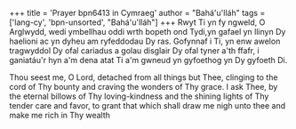 +++
title = 'Prayer bpn6413 in Cymraeg'
author = "Bahá'u'lláh"
tags = ['lang-cy', 'bpn-unsorted', "Bahá'u'lláh"]
+++
Rwyt Ti yn fy ngweld, O Arglwydd, wedi ymbellhau oddi wrth bopeth ond Tydi,yn gafael yn llinyn Dy haelioni
ac yn dyheu am ryfeddodau Dy ras. Gofynnaf i Ti, yn enw awelon tragwyddol Dy ofal cariadus a golau disglair Dy ofal tyner a'th ffafr, i ganiatáu'r hyn a'm dena atat Ti a'm gwneud yn gyfoethog yn Dy gyfoeth Di.


Thou seest me, O Lord, detached from all things but Thee, clinging to the cord of Thy bounty and craving the wonders of Thy grace. I ask Thee, by the eternal billows of Thy loving-kindness and the shining lights of Thy tender care and favor, to grant that which shall draw me nigh unto thee and make me rich in Thy wealth
